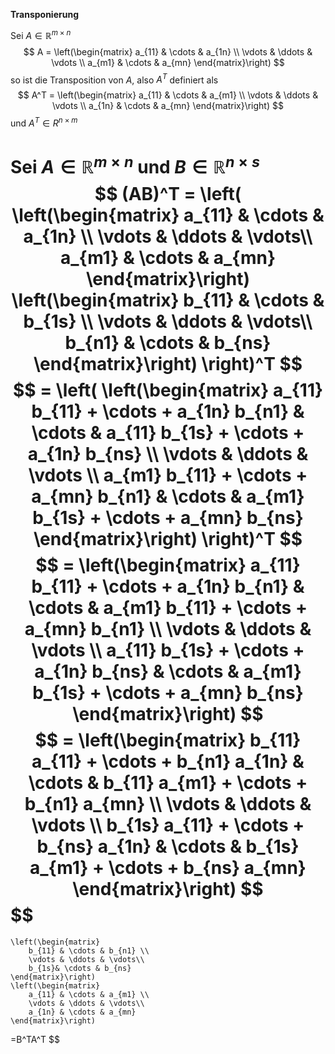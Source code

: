 **Transponierung**

Sei $A \in \mathbb{R}^{m \times n}$
$$
A =
	\left(\begin{matrix}
	a_{11} & \cdots & a_{1n} \\
	\vdots & \ddots & \vdots \\
	a_{m1} & \cdots & a_{mn}
	\end{matrix}\right)
$$
so ist die Transposition von $A$, also $A^T$ definiert als
$$
A^T =
	\left(\begin{matrix}
	a_{11} & \cdots & a_{m1} \\
	\vdots & \ddots & \vdots \\
	a_{1n} & \cdots & a_{mn}
	\end{matrix}\right)
$$
und $A^T \in R^{n \times m}$

Sei $A \in \mathbb{R}^{m \times n}$ und $B \in \mathbb{R}^{n \times s}$
$$
(AB)^T =
	\left(
		\left(\begin{matrix}
			a_{11} & \cdots & a_{1n} \\
			\vdots & \ddots & \vdots\\
			a_{m1} & \cdots & a_{mn}
		\end{matrix}\right)
		\left(\begin{matrix}
			b_{11} & \cdots & b_{1s} \\
			\vdots & \ddots & \vdots\\
			b_{n1} & \cdots & b_{ns}
		\end{matrix}\right)
	\right)^T
$$
$$
	=
	\left(
	\left(\begin{matrix}
		a_{11} b_{11} + \cdots + a_{1n} b_{n1} & \cdots & a_{11} b_{1s} + \cdots + a_{1n} b_{ns} \\
		\vdots & \ddots & \vdots \\
		a_{m1} b_{11} + \cdots + a_{mn} b_{n1} & \cdots & a_{m1} b_{1s} + \cdots + a_{mn} b_{ns}
	\end{matrix}\right)
	\right)^T
$$
$$
	=
	\left(\begin{matrix}
		a_{11} b_{11} + \cdots + a_{1n} b_{n1} & \cdots & a_{m1} b_{11} + \cdots + a_{mn} b_{n1}  \\
		\vdots & \ddots & \vdots \\
		a_{11} b_{1s} + \cdots + a_{1n} b_{ns} & \cdots & a_{m1} b_{1s} + \cdots + a_{mn} b_{ns}
	\end{matrix}\right)
$$
$$
	=
	\left(\begin{matrix}
		b_{11} a_{11} + \cdots + b_{n1} a_{1n} & \cdots & b_{11} a_{m1} + \cdots + b_{n1} a_{mn}  \\
		\vdots & \ddots & \vdots \\
		b_{1s} a_{11} + \cdots + b_{ns} a_{1n}  & \cdots & b_{1s} a_{m1} + \cdots + b_{ns} a_{mn} 
	\end{matrix}\right)
$$
$$
=
	\left(\begin{matrix}
		b_{11} & \cdots & b_{n1} \\
		\vdots & \ddots & \vdots\\
		b_{1s}& \cdots & b_{ns}
	\end{matrix}\right)
	\left(\begin{matrix}
		a_{11} & \cdots & a_{m1} \\
		\vdots & \ddots & \vdots\\
		a_{1n} & \cdots & a_{mn}
	\end{matrix}\right)
$$
$$
=B^TA^T
$$